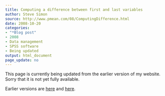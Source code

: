 ```yaml
---
title: Computing a difference between first and last variables
author: Steve Simon
source: http://www.pmean.com/08/ComputingDifference.html
date: 2008-10-20
categories:
- "*Blog post"
- 2008
- Data management
- SPSS software
- Being updated
output: html_document
page_update: no
---
```


This page is currently being updated from the earlier version of my website. Sorry that it is not yet fully available.

<!---More--->

Earlier versions are [here][sim1] and [here][sim2].

[sim1]: http://www.pmean.com/08/ComputingDifference.html
[sim2]: http://new.pmean.com/computing-difference/
